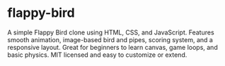 # flappy-bird
A simple Flappy Bird clone using HTML, CSS, and JavaScript. Features smooth animation, image-based bird and pipes, scoring system, and a responsive layout. Great for beginners to learn canvas, game loops, and basic physics. MIT licensed and easy to customize or extend.
